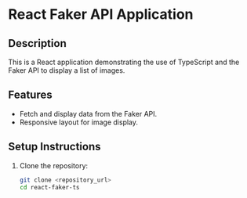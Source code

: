 # React Faker API Application

## Description
This is a React application demonstrating the use of TypeScript and the Faker API to display a list of images.

## Features
- Fetch and display data from the Faker API.
- Responsive layout for image display.

## Setup Instructions
1. Clone the repository:
   ```bash
   git clone <repository_url>
   cd react-faker-ts
